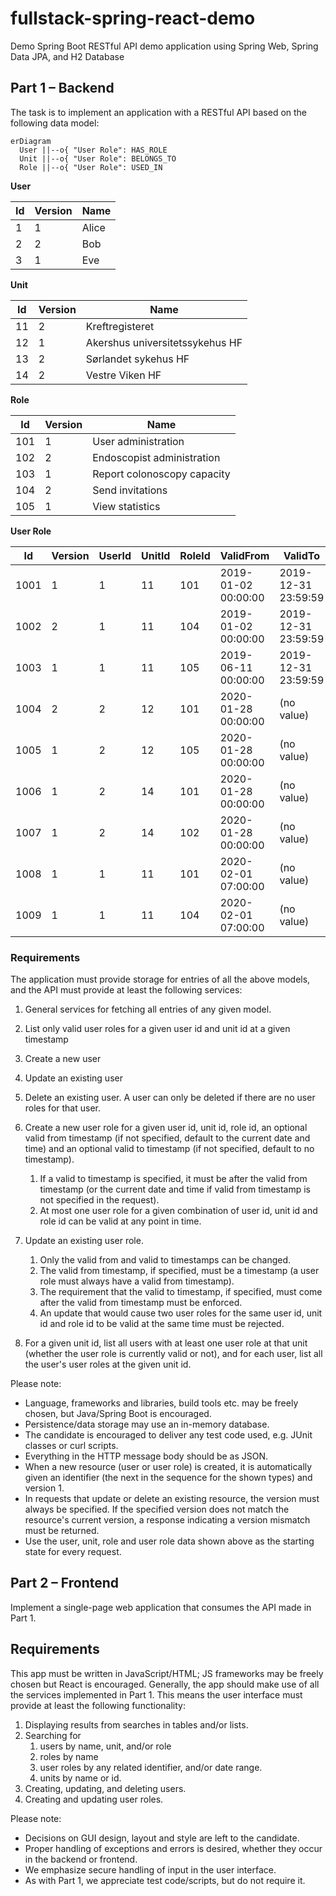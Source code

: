 #  fullstack-spring-react-demo
 
Demo Spring Boot RESTful API demo application using Spring Web, Spring Data JPA, and H2 Database

## Part 1 – Backend

The task is to implement an application with a RESTful API based on the following data model:

```mermaid
erDiagram
  User ||--o{ "User Role": HAS_ROLE
  Unit ||--o{ "User Role": BELONGS_TO
  Role ||--o{ "User Role": USED_IN
```

**User**

| Id | Version | Name  |
|----|---------|-------|
| 1  | 1       | Alice |
| 2  | 2       | Bob   |
| 3  | 1       | Eve   |

**Unit** 

| Id | Version | Name                            |
|----|---------|---------------------------------|
| 11 | 2       | Kreftregisteret                 |
| 12 | 1       | Akershus universitetssykehus HF |
| 13 | 2       | Sørlandet sykehus HF            |
| 14 | 2       | Vestre Viken HF                 |

**Role** 

| Id  | Version | Name                        |
|-----|---------|-----------------------------|
| 101 | 1       | User administration         |
| 102 | 2       | Endoscopist administration  |
| 103 | 1       | Report colonoscopy capacity |
| 104 | 2       | Send invitations            |
| 105 | 1       | View statistics             |

**User Role**

| Id   | Version | Userld | Unitld | Roleld | ValidFrom           | ValidTo             |
|------|---------|--------|--------|--------|---------------------|---------------------|
| 1001 | 1       | 1      | 11     | 101    | 2019-01-02 00:00:00 | 2019-12-31 23:59:59 |
| 1002 | 2       | 1      | 11     | 104    | 2019-01-02 00:00:00 | 2019-12-31 23:59:59 |
| 1003 | 1       | 1      | 11     | 105    | 2019-06-11 00:00:00 | 2019-12-31 23:59:59 |
| 1004 | 2       | 2      | 12     | 101    | 2020-01-28 00:00:00 | (no value)          |
| 1005 | 1       | 2      | 12     | 105    | 2020-01-28 00:00:00 | (no value)          |
| 1006 | 1       | 2      | 14     | 101    | 2020-01-28 00:00:00 | (no value)          |
| 1007 | 1       | 2      | 14     | 102    | 2020-01-28 00:00:00 | (no value)          |
| 1008 | 1       | 1      | 11     | 101    | 2020-02-01 07:00:00 | (no value)          |
| 1009 | 1       | 1      | 11     | 104    | 2020-02-01 07:00:00 | (no value)          |

### Requirements

The application must provide storage for entries of all the above models, and the API must provide at least the following services:

1. General services for fetching all entries of any given model.
2. List only valid user roles for a given user id and unit id at a given timestamp
3. Create a new user
4. Update an existing user
5. Delete an existing user. A user can only be deleted if there are no user roles for that user.
6. Create a new user role for a given user id, unit id, role id, an optional valid from timestamp (if not specified, default to the current date and time) and an optional valid to timestamp (if not specified, default to no timestamp). 
   1. If a valid to timestamp is specified, it must be after the valid from timestamp (or the current date and time if valid from timestamp is not specified in the request).
   2. At most one user role for a given combination of user id, unit id and role id can be valid at any point in time.

7. Update an existing user role. 
   1. Only the valid from and valid to timestamps can be changed. 
   2. The valid from timestamp, if specified, must be a timestamp (a user role must always have a valid from timestamp). 
   3. The requirement that the valid to timestamp, if specified, must come after the valid from timestamp must be enforced. 
   4. An update that would cause two user roles for the same user id, unit id and role id to be valid at the same time must be rejected.

8. For a given unit id, list all users with at least one user role at that unit (whether the user role is currently valid or not), and for each user, list all the user's user roles at the given unit id.

Please note:

- Language, frameworks and libraries, build tools etc. may be freely chosen, but Java/Spring Boot is encouraged.
- Persistence/data storage may use an in-memory database.
- The candidate is encouraged to deliver any test code used, e.g. JUnit classes or curl scripts.
- Everything in the HTTP message body should be as JSON.
- When a new resource (user or user role) is created, it is automatically given an identifier (the next in the sequence for the shown types) and version 1.
- In requests that update or delete an existing resource, the version must always be specified. If the specified version does not match the resource's current version, a response indicating a version mismatch must be returned.
- Use the user, unit, role and user role data shown above as the starting state for every request.


## Part 2 – Frontend

Implement a single-page web application that consumes the API made in Part 1.

## Requirements

This app must be written in JavaScript/HTML; JS frameworks may be freely chosen but React is encouraged. Generally, the app should make use of all the services implemented in Part 1. This means the user interface must provide at least the following functionality:

1. Displaying results from searches in tables and/or lists.
2. Searching for
   1. users by name, unit, and/or role
   2. roles by name
   3. user roles by any related identifier, and/or date range.
   4. units by name or id.
3. Creating, updating, and deleting users.
4. Creating and updating user roles.

Please note:

- Decisions on GUI design, layout and style are left to the candidate.
- Proper handling of exceptions and errors is desired, whether they occur in the backend or frontend.
- We emphasize secure handling of input in the user interface.
- As with Part 1, we appreciate test code/scripts, but do not require it.
